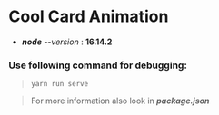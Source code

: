 # Cool Card Animation

- **_node_** _--version_ : **16.14.2**
  <!-- * ***npm*** *--version* : **8.2.0** -->
  <!-- - **_yarn_** _--version_ : **1.22.15** -->

### Use following command for debugging:

> `yarn run serve`

> For more information also look in _**package.json**_
